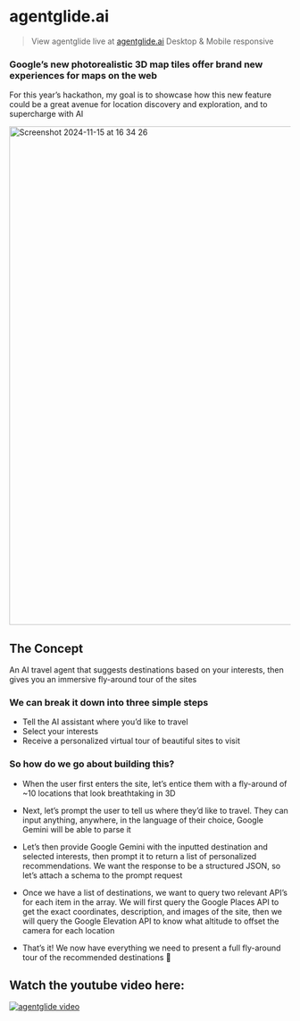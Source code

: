 # agentglide.ai

> View agentglide live at [agentglide.ai](https://agentglide.ai)
> Desktop & Mobile responsive

### Google’s new photorealistic 3D map tiles offer brand new experiences for maps on the web

For this year’s hackathon, my goal is to showcase how this new feature could be a great avenue for location discovery and exploration, and to supercharge with AI

<img width="893" alt="Screenshot 2024-11-15 at 16 34 26" src="https://github.com/user-attachments/assets/bd73e580-f01d-4bbc-9d68-a041e8ab0c40">

## The Concept

An AI travel agent that suggests destinations based on your interests, then gives you an immersive fly-around tour of the sites

### We can break it down into three simple steps

- Tell the AI assistant where you’d like to travel
- Select your interests
- Receive a personalized virtual tour of beautiful sites to visit

### So how do we go about building this?

- When the user first enters the site, let’s entice them with a fly-around of ~10 locations that look breathtaking in 3D

- Next, let’s prompt the user to tell us where they’d like to travel. They can input anything, anywhere, in the language of their choice, Google Gemini will be able to parse it

- Let’s then provide Google Gemini with the inputted destination and selected interests, then prompt it to return a list of personalized recommendations. We want the response to be a structured JSON, so let’s attach a schema to the prompt request

- Once we have a list of destinations, we want to query two relevant API’s for each item in the array. We will first query the Google Places API to get the exact coordinates, description, and images of the site, then we will query the Google Elevation API to know what altitude to offset the camera for each location

- That’s it! We now have everything we need to present a full fly-around tour of the recommended destinations 🎉

## Watch the youtube video here:

[![agentglide video](https://img.youtube.com/vi/TXR2k9-XpWs/0.jpg)](https://www.youtube.com/watch?v=TXR2k9-XpWs)
